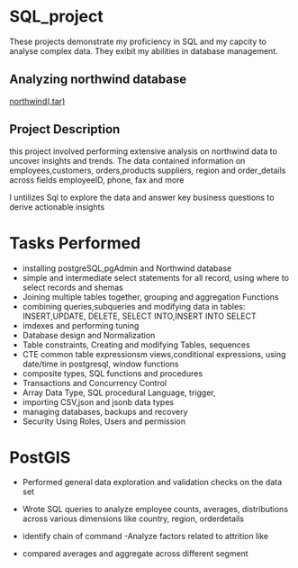 # SQL_project

These projects demonstrate my proficiency in SQL and my capcity to analyse complex data.
They exibit my abilities in database management.

## Analyzing northwind database
[northwind(.tar)](northwind.sql)

## Project Description
this project involved performing extensive analysis on northwind data to
uncover insights and trends. The data contained information on employees,customers, orders,products
suppliers, region and order_details
across fields  employeeID, phone, fax and more

I untilizes Sql to explore the data and answer key business questions to derive actionable insights

# Tasks Performed

- installing postgreSQL,pgAdmin and Northwind database
- simple and intermediate select statements for all record, using where to select records and shemas
- Joining multiple tables together, grouping and aggregation Functions
- combining queries,subqueries and modifying data in tables: INSERT,UPDATE, DELETE, SELECT INTO,INSERT INTO SELECT
- imdexes and performing tuning
- Database design and Normalization
- Table constraints, Creating and modifying Tables, sequences
- CTE common table expressionsm views,conditional expressions, using date/time in postgresql, window functions
- composite types, SQL functions and procedures
- Transactions and Concurrency Control
- Array Data Type, SQL procedural Language, trigger,
- importing CSV,json and jsonb data types
- managing databases, backups and recovery
- Security Using Roles, Users and permission





# PostGIS

- Performed general data exploration and validation checks on the data set
- Wrote SQL queries to analyze employee counts, averages, distributions across various dimensions like country,
region, orderdetails

- identify chain of command
-Analyze factors related to attrition like 
- compared averages and aggregate across different segment
